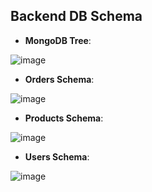 ## Backend DB Schema

- **MongoDB Tree**:
  
![image](https://github.com/Arvind200323/TechTrove/assets/110770904/9e9b19e2-6123-4356-9d47-a465bb7029d7)

- **Orders Schema**:
  
![image](https://github.com/Arvind200323/TechTrove/assets/110770904/d0f81108-5fb9-44f5-93cb-7146a89175b7)

- **Products Schema**:
  
![image](https://github.com/Arvind200323/TechTrove/assets/110770904/85f47ef7-6a8c-4ccd-a089-c684f54db1a8)

- **Users Schema**:
  
![image](https://github.com/Arvind200323/TechTrove/assets/110770904/50770386-a67d-4e39-b177-9cd14503a7b4)


